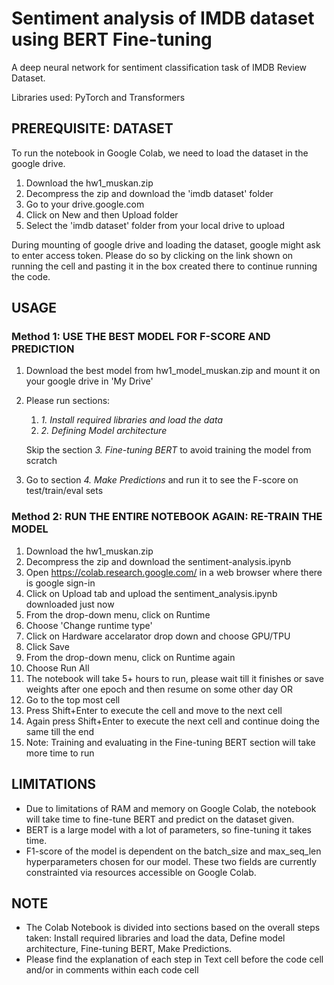 # Sentiment analysis of IMDB dataset using BERT Fine-tuning
A deep neural network for sentiment classification task of IMDB Review Dataset.


Libraries used: PyTorch and Transformers


## PREREQUISITE: DATASET

To run the notebook in Google Colab, we need to load the dataset in the google drive.

1. Download the hw1_muskan.zip
2. Decompress the zip and download the 'imdb dataset' folder
3. Go to your drive.google.com
4. Click on New and then Upload folder
5. Select the 'imdb dataset' folder from your local drive to upload

During mounting of google drive and loading the dataset, google might ask to enter access token.
Please do so by clicking on the link shown on running the cell and pasting it in the box created there to continue running the code.


## USAGE

### Method 1: USE THE BEST MODEL FOR F-SCORE AND PREDICTION

1. Download the best model from hw1_model_muskan.zip and mount it on your google drive in 'My Drive'
2. Please run sections: 
    1. *1. Install required libraries and load the data*
    2. *2. Defining Model architecture*
    
    Skip the section *3. Fine-tuning BERT* to avoid training the model from scratch
    
3. Go to section *4. Make Predictions* and run it to see the F-score on test/train/eval sets


### Method 2: RUN THE ENTIRE NOTEBOOK AGAIN: RE-TRAIN THE MODEL

1. Download the hw1_muskan.zip
2. Decompress the zip and download the sentiment-analysis.ipynb
3. Open https://colab.research.google.com/ in a web browser where there is google sign-in
4. Click on Upload tab and upload the sentiment_analysis.ipynb downloaded just now
5. From the drop-down menu, click on Runtime
6. Choose 'Change runtime type'
7. Click on Hardware accelarator drop down and choose GPU/TPU
8. Click Save
9. From the drop-down menu, click on Runtime again
10. Choose Run All
11. The notebook will take 5+ hours to run, please wait till it finishes or save weights after one epoch and then resume on some other day
OR
10. Go to the top most cell
11. Press Shift+Enter to execute the cell and move to the next cell
12. Again press Shift+Enter to execute the next cell and continue doing the same till the end
13. Note: Training and evaluating in the Fine-tuning BERT section will take more time to run


## LIMITATIONS
* Due to limitations of RAM and memory on Google Colab, the notebook will take time to fine-tune BERT and predict on the dataset given.
* BERT is a large model with a lot of parameters, so fine-tuning it takes time.
* F1-score of the model is dependent on the batch_size and max_seq_len hyperparameters chosen for our model. These two fields are currently constrainted  via resources accessible on Google Colab.


## NOTE

* The Colab Notebook is divided into sections based on the overall steps taken: Install required libraries and load the data, Define model architecture, Fine-tuning BERT, Make Predictions.
* Please find the explanation of each step in Text cell before the code cell and/or in comments within each code cell
